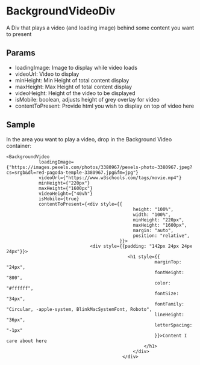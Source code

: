 # BackgroundVideoDiv
A Div that plays a video (and loading image) behind some content you want to present

## Params

* loadingImage: Image to display while video loads
* videoUrl: Video to display
* minHeight: Min Height of total content display
* maxHeight: Max Height of total content display
* videoHeight: Height of the video to be displayed
* isMobile: boolean, adjusts height of grey overlay for video
* contentToPresent: Provide html you wish to display on top of video here


## Sample

In the area you want to play a video, drop in the Background Video container:

```
<BackgroundVideo
            loadingImage={"https://images.pexels.com/photos/3380967/pexels-photo-3380967.jpeg?cs=srgb&dl=red-pagoda-temple-3380967.jpg&fm=jpg"}
            videoUrl={"https://www.w3schools.com/tags/movie.mp4"}
            minHeight={"220px"}
            maxHeight={"1600px"}
            videoHeight={"40vh"}
            isMobile={true}
            contentToPresent={<div style={{
                                               height: "100%",
                                               width: "100%",
                                               minHeight: "220px",
                                               maxHeight: "1600px",
                                               margin: "auto",
                                               position: "relative",
                                          }}>
                               <div style={{padding: "142px 24px 24px 24px"}}>
                                             <h1 style={{
                                                       marginTop: "24px",
                                                       fontWeight: "800",
                                                       color: "#ffffff",
                                                       fontSize: "34px",
                                                       fontFamily: "Circular, -apple-system, BlinkMacSystemFont, Roboto",
                                                       lineHeight: "36px",
                                                       letterSpacing: "-1px"
                                                       }}>Content I care about here
                                                   </h1>
                                               </div>
                                           </div>
```
